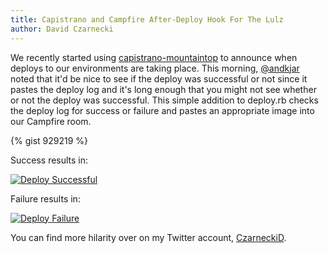 ```yaml
---
title: Capistrano and Campfire After-Deploy Hook For The Lulz
author: David Czarnecki
---
```

We recently started using [capistrano-mountaintop](https://github.com/technicalpickles/capistrano-mountaintop) to announce when deploys to our environments are taking place. This morning, [@andkjar](https://twitter.com/andkjar) noted that it'd be nice to see if the deploy was successful or not since it pastes the deploy log and it's long enough that you might not see whether or not the deploy was successful. This simple addition to deploy.rb checks the deploy log for success or failure and pastes an appropriate image into our Campfire room.

 {% gist 929219 %}

 Success results in:

 [ ![](/uploads/2011/04/Screen-shot-2011-04-19-at-2.44.39-PM-300x292.png "Deploy Successful") ](/uploads/2011/04/Screen-shot-2011-04-19-at-2.44.39-PM.png)

 Failure results in:

 [ ![](/uploads/2011/04/Screen-shot-2011-04-19-at-2.44.51-PM-300x292.png "Deploy Failure") ](/uploads/2011/04/Screen-shot-2011-04-19-at-2.44.51-PM.png)

 You can find more hilarity over on my Twitter account, [CzarneckiD](http://twitter.com/czarneckid).
